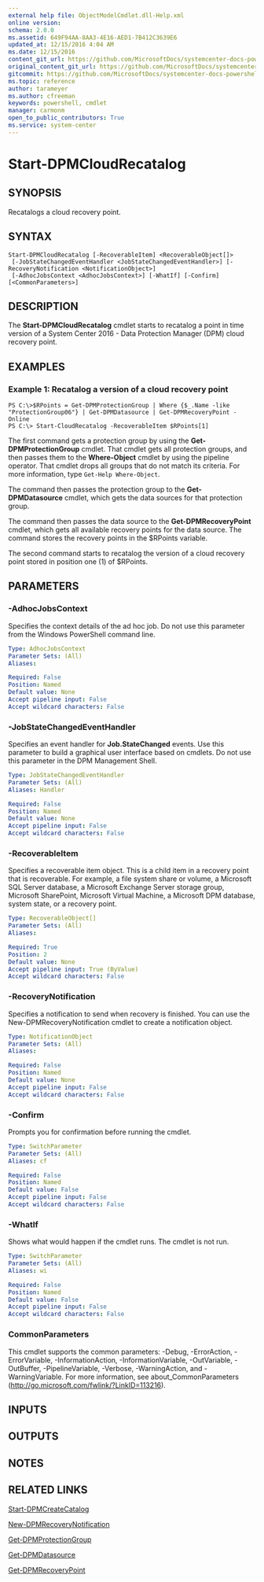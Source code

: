 ```yaml
---
external help file: ObjectModelCmdlet.dll-Help.xml
online version: 
schema: 2.0.0
ms.assetid: 649F94AA-8AA3-4E16-AED1-7B412C3639E6
updated_at: 12/15/2016 4:04 AM
ms.date: 12/15/2016
content_git_url: https://github.com/MicrosoftDocs/systemcenter-docs-powershell/blob/master/systemcenter-cmdlets/SystemCenter2016/DataProtectionManager/vlatest/Start-DPMCloudRecatalog.md
original_content_git_url: https://github.com/MicrosoftDocs/systemcenter-docs-powershell/blob/master/systemcenter-cmdlets/SystemCenter2016/DataProtectionManager/vlatest/Start-DPMCloudRecatalog.md
gitcommit: https://github.com/MicrosoftDocs/systemcenter-docs-powershell/blob/7df4508c7b907a214e6a8eca76037b06065ef078/systemcenter-cmdlets/SystemCenter2016/DataProtectionManager/vlatest/Start-DPMCloudRecatalog.md
ms.topic: reference
author: tarameyer
ms.author: cfreeman
keywords: powershell, cmdlet
manager: carmonm
open_to_public_contributors: True
ms.service: system-center
---
```


# Start-DPMCloudRecatalog

## SYNOPSIS
Recatalogs a cloud recovery point.

## SYNTAX

```
Start-DPMCloudRecatalog [-RecoverableItem] <RecoverableObject[]>
 [-JobStateChangedEventHandler <JobStateChangedEventHandler>] [-RecoveryNotification <NotificationObject>]
 [-AdhocJobsContext <AdhocJobsContext>] [-WhatIf] [-Confirm] [<CommonParameters>]
```

## DESCRIPTION
The **Start-DPMCloudRecatalog** cmdlet starts to recatalog a point in time version of a System Center 2016 - Data Protection Manager (DPM) cloud recovery point.

## EXAMPLES

### Example 1: Recatalog a version of a cloud recovery point
```
PS C:\>$RPoints = Get-DPMProtectionGroup | Where {$_.Name -like "ProtectionGroup06"} | Get-DPMDatasource | Get-DPMRecoveryPoint -Online
PS C:\> Start-CloudRecatalog -RecoverableItem $RPoints[1]
```

The first command gets a protection group by using the **Get-DPMProtectionGroup** cmdlet.
That cmdlet gets all protection groups, and then passes them to the **Where-Object** cmdlet by using the pipeline operator.
That cmdlet drops all groups that do not match its criteria.
For more information, type `Get-Help Where-Object`.

The command then passes the protection group to the **Get-DPMDatasource** cmdlet, which gets the data sources for that protection group.

The command then passes the data source to the **Get-DPMRecoveryPoint** cmdlet, which gets all available recovery points for the data source.
The command stores the recovery points in the $RPoints variable.

The second command starts to recatalog the version of a cloud recovery point stored in position one (1) of $RPoints.

## PARAMETERS

### -AdhocJobsContext
Specifies the context details of the ad hoc job.
Do not use this parameter from the Windows PowerShell command line.

```yaml
Type: AdhocJobsContext
Parameter Sets: (All)
Aliases: 

Required: False
Position: Named
Default value: None
Accept pipeline input: False
Accept wildcard characters: False
```

### -JobStateChangedEventHandler
Specifies an event handler for **Job.StateChanged** events.
Use this parameter to build a graphical user interface based on cmdlets.
Do not use this parameter in the DPM Management Shell.

```yaml
Type: JobStateChangedEventHandler
Parameter Sets: (All)
Aliases: Handler

Required: False
Position: Named
Default value: None
Accept pipeline input: False
Accept wildcard characters: False
```

### -RecoverableItem
Specifies a recoverable item object.
This is a child item in a recovery point that is recoverable.
For example, a file system share or volume, a Microsoft SQL Server database, a Microsoft Exchange Server storage group, Microsoft SharePoint, Microsoft Virtual Machine, a Microsoft DPM database, system state, or a recovery point.

```yaml
Type: RecoverableObject[]
Parameter Sets: (All)
Aliases: 

Required: True
Position: 2
Default value: None
Accept pipeline input: True (ByValue)
Accept wildcard characters: False
```

### -RecoveryNotification
Specifies a notification to send when recovery is finished.
You can use the New-DPMRecoveryNotification cmdlet to create a notification object.

```yaml
Type: NotificationObject
Parameter Sets: (All)
Aliases: 

Required: False
Position: Named
Default value: None
Accept pipeline input: False
Accept wildcard characters: False
```

### -Confirm
Prompts you for confirmation before running the cmdlet.

```yaml
Type: SwitchParameter
Parameter Sets: (All)
Aliases: cf

Required: False
Position: Named
Default value: False
Accept pipeline input: False
Accept wildcard characters: False
```

### -WhatIf
Shows what would happen if the cmdlet runs.
The cmdlet is not run.

```yaml
Type: SwitchParameter
Parameter Sets: (All)
Aliases: wi

Required: False
Position: Named
Default value: False
Accept pipeline input: False
Accept wildcard characters: False
```

### CommonParameters
This cmdlet supports the common parameters: -Debug, -ErrorAction, -ErrorVariable, -InformationAction, -InformationVariable, -OutVariable, -OutBuffer, -PipelineVariable, -Verbose, -WarningAction, and -WarningVariable. For more information, see about_CommonParameters (http://go.microsoft.com/fwlink/?LinkID=113216).

## INPUTS

## OUTPUTS

## NOTES

## RELATED LINKS

[Start-DPMCreateCatalog](xref:SystemCenter2016/DataProtectionManager/vlatest/Start-DPMCreateCatalog.md)

[New-DPMRecoveryNotification](xref:SystemCenter2016/DataProtectionManager/vlatest/New-DPMRecoveryNotification.md)

[Get-DPMProtectionGroup](xref:SystemCenter2016/DataProtectionManager/vlatest/Get-DPMProtectionGroup.md)

[Get-DPMDatasource](xref:SystemCenter2016/DataProtectionManager/vlatest/Get-DPMDatasource.md)

[Get-DPMRecoveryPoint](xref:SystemCenter2016/DataProtectionManager/vlatest/Get-DPMRecoveryPoint.md)

